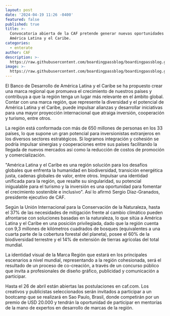 ```yaml
---
layout: post
date: '2024-04-19 11:26 -0400'
featured: false
published: true
title: >-
  Convocatoria abierta de la CAF pretende generar nuevas oportunidades para
  América Latina y el Caribe. 
categories:
  - enterate
author: CAF
description: >-
  https://raw.githubusercontent.com/boardingpassblog/boardingpassblog.github.io/main/assets/images/CAF.jpg
image: >-
  https://raw.githubusercontent.com/boardingpassblog/boardingpassblog.github.io/main/assets/images/CAF.jpg
---
```

El Banco de Desarrollo de América Latina y el Caribe se ha propuesto crear una marca regional que promueva el crecimiento de nuestros países y contribuya a que la región tenga un lugar más relevante en el ámbito global.  
Contar con una marca región, que represente la diversidad y el potencial de América Latina y el Caribe, puede impulsar alianzas y desarrollar iniciativas para una mayor proyección internacional que atraiga inversión, cooperación y turismo, entre otros. 

La región está conformada con más de 650 millones de personas en los 33 países, lo que supone un gran potencial para inversionistas extranjeros en los diversos sectores estratégicos. Si logramos integración y cohesión se podría impulsar sinergias y cooperaciones entre sus países facilitando la llegada de nuevos mercados así como la reducción de costos de promoción y comercialización.

"América Latina y el Caribe es una región solución para los desafíos globales que enfrenta la humanidad en biodiversidad, transición energética justa, cadenas globales de valor, entre otros. Impulsar una identidad unificada para la región, que resalte su singularidad, su potencial inigualable para el turismo y la inversión es una oportunidad para fomentar el crecimiento sostenible e inclusivo". Así lo afirmó Sergio Díaz-Granados, presidente ejecutivo de CAF.

Según la Unión Internacional para la Conservación de la Naturaleza, hasta el 37% de las necesidades de mitigación frente al cambio climático pueden afrontarse con soluciones basadas en la naturaleza, lo que sitúa a América Latina y el Caribe en una posición privilegiada, dado que la región cuenta con 9,3 millones de kilómetros cuadrados de bosques (equivalentes a una cuarta parte de la cobertura forestal del planeta), posee el 60% de la biodiversidad terrestre y el 14% de extensión de tierras agrícolas del total mundial.

 La identidad visual de la Marca Región que estará en los principales escenarios a nivel mundial, representando a la región cohesionada, será el resultado de un proceso de co-creación, a través de un concurso público que invita a profesionales de diseño gráfico, publicidad y comunicación a participar.

 Hasta el 26 de abril están abiertas las postulaciones en caf.com. Los creativos y publicistas seleccionados serán invitados a participar a un bootcamp que se realizará en Sao Paulo, Brasil, donde competirán por un premio de USD 20.000 y tendrán la oportunidad de participar en mentorías de la mano de expertos en desarrollo de marcas de la región.
